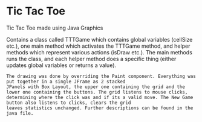 # Tic Tac Toe
 Tic Tac Toe made using Java Graphics
 
 Contains a class called TTTGame which contains global variables (cellSize etc.), one main method which activates the
    TTTGame method, and helper methods which represent various actions (isDraw etc.). The main methods runs the class,
    and each helper method does a specific thing (either updates global variables or returns a value).

    The drawing was done by overriding the Paint component. Everything was put together in a single JFrame as 2 stacked
    JPanels with Box Layout, the upper one containing the grid and the lower one containing the buttons. The grid listens to mouse clicks,
    determining where the click was and if its a valid move. The New Game button also listens to clicks, clears the grid
    leaves statistics unchanged. Further descriptions can be found in the java file.

